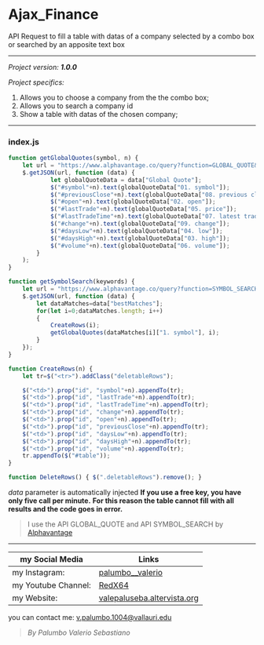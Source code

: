 # Ajax_Finance

API Request to fill a table with datas of a company selected by a combo box
or searched by an apposite text box

--------------------------------
*Project version: __1.0.0__*

*Project specifics:*
1. Allows you to choose a company from the the combo box;
2. Allows you to search a company id
3. Show a table with datas of the chosen company;

--------------------------------

### index.js
```javascript
function getGlobalQuotes(symbol, n) {
    let url = "https://www.alphavantage.co/query?function=GLOBAL_QUOTE&symbol=" + symbol + "&apikey=-Insert here your key-";
    $.getJSON(url, function (data) {
            let globalQuoteData = data["Global Quote"];
            $("#symbol"+n).text(globalQuoteData["01. symbol"]);
            $("#previousClose"+n).text(globalQuoteData["08. previous close"]);
            $("#open"+n).text(globalQuoteData["02. open"]);
            $("#lastTrade"+n).text(globalQuoteData["05. price"]);
            $("#lastTradeTime"+n).text(globalQuoteData["07. latest trading day"]);
            $("#change"+n).text(globalQuoteData["09. change"]);
            $("#daysLow"+n).text(globalQuoteData["04. low"]);
            $("#daysHigh"+n).text(globalQuoteData["03. high"]);
            $("#volume"+n).text(globalQuoteData["06. volume"]);
        }
    );
}

function getSymbolSearch(keywords) {
    let url = "https://www.alphavantage.co/query?function=SYMBOL_SEARCH&keywords=" + keywords + "&apikey=-Insert here your key-";
    $.getJSON(url, function (data) {
        let dataMatches=data["bestMatches"];
        for(let i=0;dataMatches.length; i++)
        {
            CreateRows(i);
            getGlobalQuotes(dataMatches[i]["1. symbol"], i);
        }
    });
}

function CreateRows(n) {
    let tr=$("<tr>").addClass("deletableRows");

    $("<td>").prop("id", "symbol"+n).appendTo(tr);
    $("<td>").prop("id", "lastTrade"+n).appendTo(tr);
    $("<td>").prop("id", "lastTradeTime"+n).appendTo(tr);
    $("<td>").prop("id", "change"+n).appendTo(tr);
    $("<td>").prop("id", "open"+n).appendTo(tr);
    $("<td>").prop("id", "previousClose"+n).appendTo(tr);
    $("<td>").prop("id", "daysLow"+n).appendTo(tr);
    $("<td>").prop("id", "daysHigh"+n).appendTo(tr);
    $("<td>").prop("id", "volume"+n).appendTo(tr);
    tr.appendTo($("#table"));
}

function DeleteRows() { $(".deletableRows").remove(); }
```

*data* parameter is automatically injected
**If you use a free key, you have only five call per minute.**
**For this reason the table cannot fill with all results and the code goes in error.**

>I use the API GLOBAL_QUOTE and API SYMBOL_SEARCH by [Alphavantage](https://www.alphavantage.co/documentation/#latestprice)

--------------------------------

my Social Media | Links
------------- | ------------------------------------------------------------------
my Instagram: | [palumbo__valerio](https://www.instagram.com/palumbo__valerio/)
my Youtube Channel: | [RedX64](https://www.youtube.com/channel/UCWOLxDm6jrNPUvrkjsRmscg?view_as=subscriber)
my Website: | [valepaluseba.altervista.org](https://valepaluseba.altervista.org/)

you can contact me: v.palumbo.1004@vallauri.edu

>*By Palumbo Valerio Sebastiano*